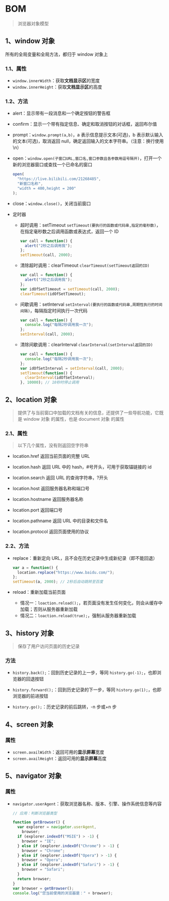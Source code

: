 # BOM

> 浏览器对象模型

## 1、window 对象

所有的全局变量和全局方法，都归于 window 对象上

### 1.1、属性

- `window.innerWidth`：获取**文档显示区**的宽度
- `window.innerHeight`：获取**文档显示区**的高度

### 1.2、方法

- alert：显示带有一段消息和一个确定按钮的警告框
- confirm：显示一个带有指定信息、确定和取消按钮的对话框，返回布尔值
- prompt：`window.prompt(a,b)`，a 表示信息提示文本(可选)，b 表示默认输入的文本(可选)，取消返回 null，确定返回输入的文本字符串。（注意：换行使用\n）
- open：`window.open(子窗口URL,窗口名,窗口参数且各参数用逗号隔开)`，打开一个新的浏览器窗口或查找一个已命名的窗口

  ```js
  open(
    "https://live.bilibili.com/21268485",
    "新窗口名称",
    "width = 400,height = 200"
  );
  ```

- close：`window.close()`，关闭当前窗口
- 定时器

  - 超时调用：setTimeout
    `setTimeout(要执行的函数或代码串,指定的毫秒数)`，在指定毫秒数之后调用函数或表达式，返回一个 ID

    ```js
    var call = function() {
      alert("2秒之后调用我");
    };
    setTimeout(call, 2000);
    ```

  - 清除超时调用：clearTimeout
    `clearTimeout(setTimeout返回的ID)`

    ```js
    var call = function() {
      alert("2秒之后调用我");
    };
    var idOfSetTimeout = setTimeout(call, 2000);
    clearTimeout(idOfSetTimeout);
    ```

  - 间歇调用：setInterval
    `setInterval(要执行的函数或代码串,周期性执行的时间间隔)`，每隔指定时间执行一次代码

    ```js
    var call = function() {
      console.log("每隔2秒调用我一次");
    };
    setInterval(call, 2000);
    ```

  - 清除间歇调用：clearInterval
    `clearInterval(setInterval返回的ID)`

    ```js
    var call = function() {
      console.log("每隔2秒调用我一次");
    };
    var idOfSetInterval = setInterval(call, 2000);
    setTimeout(function() {
      clearInterval(idOfSetInterval);
    }, 10000); // 10秒时停止调用
    ```

## 2、location 对象

> 提供了与当前窗口中加载的文档有关的信息，还提供了一些导航功能，它既是 window 对象 的属性，也是 document 对象 的属性

### 2.1、属性

> 以下几个属性，没有则返回空字符串

- location.href
  返回当前页面的完整 URL

- location.hash
  返回 URL 中的 hash，#号开头，可用于获取锚链接的 id

- location.search
  返回 URL 的查询字符串，?开头

- location.host
  返回服务器名称和端口号

- location.hostname
  返回服务器名称

- location.port
  返回端口号

- location.pathname
  返回 URL 中的目录和文件名

- location.protocol
  返回页面使用的协议

### 2.2、方法

- replace：重新定向 URL，且不会在历史记录中生成新纪录（即不能回退）

  ```js
  var a = function() {
    location.replace("https://www.baidu.com/");
  };
  setTimeout(a, 2000); // 2秒后自动跳转至百度
  ```

- reload：重新加载当前页面

  - 情况一：`loaction.reload();`，若页面没有发生任何变化，则会从缓存中加载；否则从服务器重新加载
  - 情况二：`loaction.reload(true);`，强制从服务器重新加载

## 3、history 对象

> 保存了用户访问页面的历史记录

### 方法

- `history.back();`：回到历史记录的上一步，等同 `history.go(-1);`，也即浏览器的回退按钮

- `history.forward();`：回到历史记录的下一步，等同 `history.go(1);`，也即浏览器的前进按钮

- `history.go();`：历史记录的前后跳转，-n 步或+n 步

## 4、screen 对象

### 属性

- `screen.availWidth`：返回可用的**显示屏幕**宽度
- `screen.availHeight`：返回可用的**显示屏幕**高度

## 5、navigator 对象

### 属性

- `navigator.userAgent`：获取浏览器名称、版本、引擎、操作系统信息等内容

  ```js
  // 应用：判断浏览器类型

  function getBrowser() {
    var explorer = navigator.userAgent,
      browser;
    if (explorer.indexOf("MSIE") > -1) {
      browser = "IE";
    } else if (explorer.indexOf("Chrome") > -1) {
      browser = "Chrome";
    } else if (explorer.indexOf("Opera") > -1) {
      browser = "Opera";
    } else if (explorer.indexOf("Safari") > -1) {
      browser = "Safari";
    }
    return browser;
  }
  var browser = getBrowser();
  console.log("您当前使用的浏览器是：" + browser);
  ```
